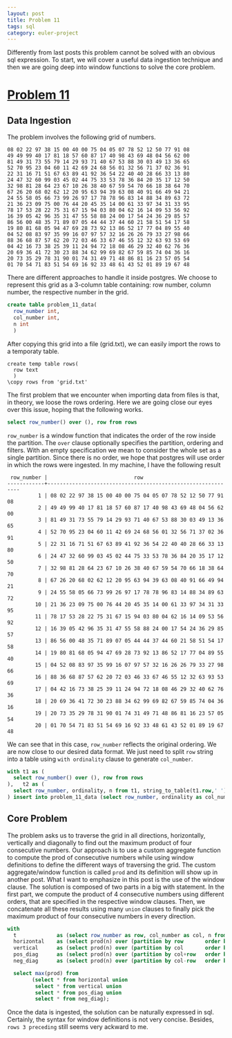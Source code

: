 ```yaml
---
layout: post
title: Problem 11
tags: sql 
category: euler-project
---
```


Differently from last posts this problem cannot be solved with an obvious sql expression. To start, we will cover a useful data ingestion technique and then we are going deep into window functions to solve the core problem.

# [Problem 11](https://projecteuler.net/problem=11)

## Data Ingestion
The problem involves the following grid of numbers. 
```
08 02 22 97 38 15 00 40 00 75 04 05 07 78 52 12 50 77 91 08
49 49 99 40 17 81 18 57 60 87 17 40 98 43 69 48 04 56 62 00
81 49 31 73 55 79 14 29 93 71 40 67 53 88 30 03 49 13 36 65
52 70 95 23 04 60 11 42 69 24 68 56 01 32 56 71 37 02 36 91
22 31 16 71 51 67 63 89 41 92 36 54 22 40 40 28 66 33 13 80
24 47 32 60 99 03 45 02 44 75 33 53 78 36 84 20 35 17 12 50
32 98 81 28 64 23 67 10 26 38 40 67 59 54 70 66 18 38 64 70
67 26 20 68 02 62 12 20 95 63 94 39 63 08 40 91 66 49 94 21
24 55 58 05 66 73 99 26 97 17 78 78 96 83 14 88 34 89 63 72
21 36 23 09 75 00 76 44 20 45 35 14 00 61 33 97 34 31 33 95
78 17 53 28 22 75 31 67 15 94 03 80 04 62 16 14 09 53 56 92
16 39 05 42 96 35 31 47 55 58 88 24 00 17 54 24 36 29 85 57
86 56 00 48 35 71 89 07 05 44 44 37 44 60 21 58 51 54 17 58
19 80 81 68 05 94 47 69 28 73 92 13 86 52 17 77 04 89 55 40
04 52 08 83 97 35 99 16 07 97 57 32 16 26 26 79 33 27 98 66
88 36 68 87 57 62 20 72 03 46 33 67 46 55 12 32 63 93 53 69
04 42 16 73 38 25 39 11 24 94 72 18 08 46 29 32 40 62 76 36
20 69 36 41 72 30 23 88 34 62 99 69 82 67 59 85 74 04 36 16
20 73 35 29 78 31 90 01 74 31 49 71 48 86 81 16 23 57 05 54
01 70 54 71 83 51 54 69 16 92 33 48 61 43 52 01 89 19 67 48
```
There are different approaches to handle it inside postgres. We choose to represent this grid as a 3-column table containing: row number, column number, the respective number in the grid.
``` sql
create table problem_11_data(
  row_number int,
  col_number int,
  n int
  )
```

After copying this grid into a file (grid.txt), we can easily import the rows to a temporaty table.
```
create temp table rows(
  row text
  )
\copy rows from 'grid.txt'
```
The first problem that we encounter when importing data from files is that, in theory, we loose the rows ordering. Here we are going close our eyes over this issue, hoping that the following works.
``` sql
select row_number() over (), row from rows
```
`row_number` is a window function that indicates the order of the row inside the partition. The `over` clause optionally specifies the partition, ordering and filters. With an empty specification we mean to consider the whole set as a single partition. Since there is no order, we hope that postgres will use order in which the rows were ingested. In my machine, I have the following result
```
 row_number |                            row                             
------------+-------------------------------------------------------------
          1 | 08 02 22 97 38 15 00 40 00 75 04 05 07 78 52 12 50 77 91 08
          2 | 49 49 99 40 17 81 18 57 60 87 17 40 98 43 69 48 04 56 62 00
          3 | 81 49 31 73 55 79 14 29 93 71 40 67 53 88 30 03 49 13 36 65
          4 | 52 70 95 23 04 60 11 42 69 24 68 56 01 32 56 71 37 02 36 91
          5 | 22 31 16 71 51 67 63 89 41 92 36 54 22 40 40 28 66 33 13 80
          6 | 24 47 32 60 99 03 45 02 44 75 33 53 78 36 84 20 35 17 12 50
          7 | 32 98 81 28 64 23 67 10 26 38 40 67 59 54 70 66 18 38 64 70
          8 | 67 26 20 68 02 62 12 20 95 63 94 39 63 08 40 91 66 49 94 21
          9 | 24 55 58 05 66 73 99 26 97 17 78 78 96 83 14 88 34 89 63 72
         10 | 21 36 23 09 75 00 76 44 20 45 35 14 00 61 33 97 34 31 33 95
         11 | 78 17 53 28 22 75 31 67 15 94 03 80 04 62 16 14 09 53 56 92
         12 | 16 39 05 42 96 35 31 47 55 58 88 24 00 17 54 24 36 29 85 57
         13 | 86 56 00 48 35 71 89 07 05 44 44 37 44 60 21 58 51 54 17 58
         14 | 19 80 81 68 05 94 47 69 28 73 92 13 86 52 17 77 04 89 55 40
         15 | 04 52 08 83 97 35 99 16 07 97 57 32 16 26 26 79 33 27 98 66
         16 | 88 36 68 87 57 62 20 72 03 46 33 67 46 55 12 32 63 93 53 69
         17 | 04 42 16 73 38 25 39 11 24 94 72 18 08 46 29 32 40 62 76 36
         18 | 20 69 36 41 72 30 23 88 34 62 99 69 82 67 59 85 74 04 36 16
         19 | 20 73 35 29 78 31 90 01 74 31 49 71 48 86 81 16 23 57 05 54
         20 | 01 70 54 71 83 51 54 69 16 92 33 48 61 43 52 01 89 19 67 48
```
We can see that in this case, `row_number` reflects the original ordering. We are now close to our desired data format. We just need to split `row` string into a table using `with ordinality` clause to generate `col_number`.
``` sql
with t1 as (
  select row_number() over (), row from rows
),   t2 as (
  select row_number, ordinality, n from t1, string_to_table(t1.row,' ')  with ordinality n
) insert into problem_11_data (select row_number, ordinality as col_number, n::int  from t2);
```

## Core Problem

The problem asks us to traverse the grid in all directions, horizontally, vertically and diagonally to find out the maximum product of four consecutive numbers. Our approach is to use a custom aggregate function to compute the prod of consecutive numbers while using window definitions to define the different ways of traversing the grid. The custom aggregate/window function is called `prod` and its definition will show up in another post. What I want to emphasize in this post is the use of the window clause.
The solution is composed of two parts in a big with statement. In the first part, we compute the product of 4 consecutive numbers using different orders, that are specified in the respective window clauses. Then, we concatenate all these results using many `union` clauses to finally pick the maximum product of four consecutive numbers in every direction.

``` sql
with
  t             as (select row_number as row, col_number as col, n from problem_11_data),
  horizontal	as (select prod(n) over (partition by row		order by col 	rows 3 preceding) from t),
  vertical		as (select prod(n) over (partition by col		order by row 	rows 3 preceding) from t),
  pos_diag		as (select prod(n) over (partition by col+row	order by col 	rows 3 preceding) from t),
  neg_diag		as (select prod(n) over (partition by col-row	order by col	rows 3 preceding) from t)

  select max(prod) from 
        (select * from horizontal union
		 select * from vertical union
		 select * from pos_diag union
		 select * from neg_diag);

```

Once the data is ingested, the solution can be naturally expressed in sql. Certainly, the syntax for window definitions is not very concise. Besides, `rows 3 preceding` still seems very ackward to me.
